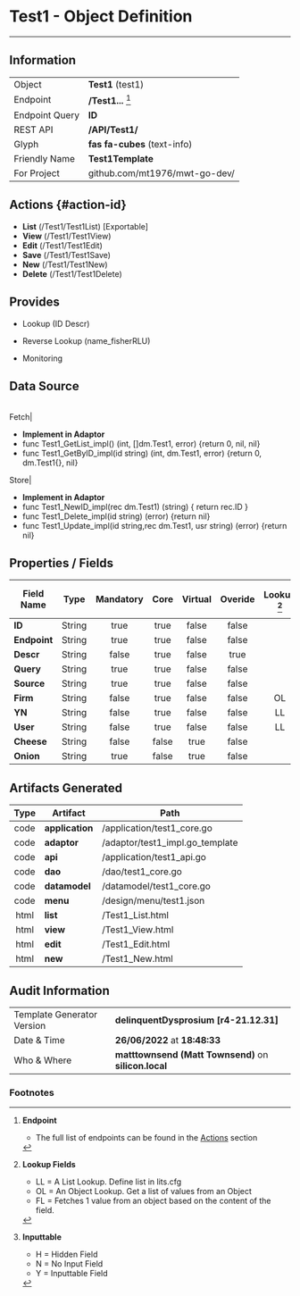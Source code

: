 # **Test1** - Object Definition
---
##  Information
|   |   |
|---|---|
|Object         |**Test1** (test1) |
|Endpoint 	    |**/Test1...** [^1]|
|Endpoint Query |**ID**|
|REST API|**/API/Test1/**|
Glyph|**fas fa-cubes** (text-info)
Friendly Name|**Test1Template**|
|For Project    |github.com/mt1976/mwt-go-dev/|

##  Actions {#action-id}
* **List** (/Test1/Test1List) [Exportable]
* **View** (/Test1/Test1View)
* **Edit** (/Test1/Test1Edit)
* **Save** (/Test1/Test1Save)
* **New** (/Test1/Test1New)
* **Delete** (/Test1/Test1Delete)







##  Provides
 * Lookup (ID Descr)
 * Reverse Lookup (name_fisherRLU)

* Monitoring 



##  Data Source 
|   |   |
|---|---|

Fetch|<ul><li>**Implement in Adaptor**</li><li> func Test1_GetList_impl() (int, []dm.Test1, error) {return 0, nil, nil}</li><li>func Test1_GetByID_impl(id string) (int, dm.Test1, error) {return 0, dm.Test1{}, nil}</li></ul>
Store|<ul><li>**Implement in Adaptor**</li><li>func Test1_NewID_impl(rec dm.Test1) (string) { return rec.ID } </li><li>func Test1_Delete_impl(id string) (error) {return nil}</li><li>func Test1_Update_impl(id string,rec dm.Test1, usr string) (error) {return nil}</li></ul>

##  Properties / Fields
| Field Name| Type | Mandatory | Core | Virtual | Overide | Lookup [^2]| Lookup Object      | Lookup Field Source         | Lookup Return Value                | Inputable [^3]|DB Column|Default Value| No Change | Callout | Internal | Display | Mask |
| -- | --  | :--: | :--: | :--: |:--: |:--: |:--: |-- |-- |:--: |-- | --| :--: | :--: | :--: | -- | -- |
|**ID**|String|true|true|false|false|||||Y|ID||false|false|false|text||
|**Endpoint**|String|true|true|false|false|||||Y|Endpoint||false|false|false|text||
|**Descr**|String|false|true|false|true|||||N|Descr||false|false|false|text||
|**Query**|String|true|true|false|false|||||Y|Query||false|false|false|text||
|**Source**|String|true|true|false|false|||||Y|Source||false|false|false|text||
|**Firm**|String|false|true|false|false|OL|Firm|Firmx|FullName|N|Firm||false|false|false|||
|**YN**|String|false|true|false|false|LL||yn||Y|YN||false|false|false|text||
|**User**|String|false|true|false|false|LL||users||Y|User||false|false|false|text||
|**Cheese**|String|false|false|true|false|||||Y|||false|true|false|text||
|**Onion**|String|true|false|true|false|||||Y|||false|true|false|text||


##  Artifacts Generated
| Type | Artifact | Path|
| :--: | -- | -- |
| code | **application** | /application/test1_core.go |
| code | **adaptor** | /adaptor/test1_impl.go_template |
| code | **api** | /application/test1_api.go |
| code | **dao** | /dao/test1_core.go |
| code | **datamodel** | /datamodel/test1_core.go |
| code | **menu** | /design/menu/test1.json |
| html | **list** | /Test1_List.html |
| html | **view** | /Test1_View.html |
| html | **edit** | /Test1_Edit.html |
| html | **new** | /Test1_New.html |


## Audit Information
|   |   |
|---|---|
Template Generator Version   | **delinquentDysprosium [r4-21.12.31]**
Date & Time		     | **26/06/2022** at **18:48:33**
Who & Where		     | **matttownsend (Matt Townsend)** on **silicon.local**

### Footnotes
[^1]: **Endpoint**
    * The full list of endpoints can be found in the [Actions](#action-id) section
[^2]: **Lookup Fields**
    * LL = A List Lookup. Define list in lits.cfg
    * OL = An Object Lookup. Get a list of values from an Object
    * FL = Fetches 1 value from an object based on the content of the field. 
[^3]: **Inputtable**   
    * H = Hidden Field
    * N = No Input Field
    * Y = Inputtable Field